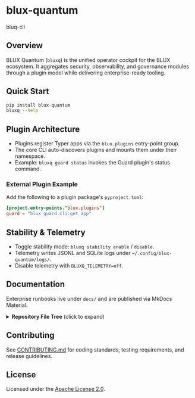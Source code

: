 # blux-quantum
bluq-cli

## Overview
BLUX Quantum (`bluxq`) is the unified operator cockpit for the BLUX ecosystem. It aggregates security, observability, and governance modules through a plugin model while delivering enterprise-ready tooling.

## Quick Start
```bash
pip install blux-quantum
bluxq --help
```

## Plugin Architecture
- Plugins register Typer apps via the `blux.plugins` entry-point group.
- The core CLI auto-discovers plugins and mounts them under their namespace.
- Example: `bluxq guard status` invokes the Guard plugin's status command.

### External Plugin Example
Add the following to a plugin package's `pyproject.toml`:
```toml
[project.entry-points."blux.plugins"]
guard = "blux_guard.cli:get_app"
```

## Stability & Telemetry
- Toggle stability mode: `bluxq stability enable` / `disable`.
- Telemetry writes JSONL and SQLite logs under `~/.config/blux-quantum/logs/`.
- Disable telemetry with `BLUXQ_TELEMETRY=off`.

## Documentation
Enterprise runbooks live under `docs/` and are published via MkDocs Material.

<!-- FILETREE:BEGIN -->
<!-- generated; do not edit manually -->
<details><summary><strong>Repository File Tree</strong> (click to expand)</summary>

```text
blux-quantum
├── .github
│   └── workflows
│       ├── ci.yml
│       ├── docs.yml
│       └── release.yml
├── .gitignore
├── .ruff.toml
├── CHANGELOG.md
├── CODE_OF_CONDUCT.md
├── CONTRIBUTING.md
├── LICENSE
├── README.md
├── blux_quantum
│   ├── __init__.py
│   ├── cli.py
│   ├── config.py
│   ├── plugins
│   │   ├── __init__.py
│   │   ├── examples
│   │   │   ├── doctrine_plugin.py
│   │   │   ├── guard_plugin.py
│   │   │   └── lite_plugin.py
│   │   └── loader.py
│   ├── stability.py
│   └── telemetry.py
├── docs
│   ├── ARCHITECTURE.md
│   ├── CONFIGURATION.md
│   ├── INSTALL.md
│   ├── INTEGRATIONS.md
│   ├── OPERATIONS.md
│   ├── ROADMAP.md
│   ├── SECURITY.md
│   ├── TROUBLESHOOTING.md
│   └── index.md
├── mkdocs.yml
├── mypy.ini
├── pyproject.toml
├── pytest.ini
├── scripts
│   ├── demo_install_alias.ps1
│   ├── gen_filetree.py
│   └── update_readme_filetree.py
└── tests
    ├── test_cli.py
    ├── test_plugins.py
    └── test_telemetry.py
```

</details>
<!-- FILETREE:END -->

## Contributing
See [CONTRIBUTING.md](CONTRIBUTING.md) for coding standards, testing requirements, and release guidelines.

## License
Licensed under the [Apache License 2.0](LICENSE).
